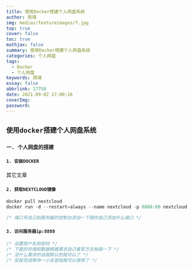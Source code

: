 ```yaml
---
title: 使用Docker搭建个人网盘系统
author: 周靖
img: medias/featureimages/7.jpg
top: true
cover: false
toc: true
mathjax: false
summary: 使用Docker搭建个人网盘系统
categories: 个人网盘
tags:
  - Docker
  - 个人网盘
keywords: 周靖
essay: false
abbrlink: 17758
date: 2021-09-02 17:00:16
coverImg:
password:
---
```


## `使用docker搭建个人网盘系统`

### `一. 个人网盘的搭建`

#### `1. 安装DOCKER`
其它文章

#### `2. 获取NEXTCLOUD镜像`

```js
docker pull nextcloud
docker run -d --restart=always --name nextcloud -p 8888:80 nextcloud

/* 端口号自己到服务器的控制台添加一下随你自己添加什么端口 */
```

#### `3. 访问服务器ip:8888`

```js
/* 设置用户名和密码 */
/* 下面的存储和数据根据需求自己看官方文档搞一下 */
/* 没什么需求的话就默认的就可以了 */
/* 安装完成等待一小会登陆就可以使用了 */
```
